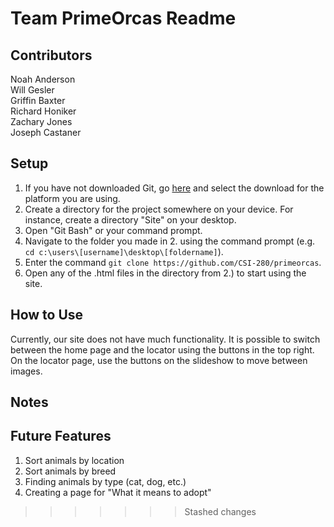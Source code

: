 Team PrimeOrcas Readme    
=======

Contributors    
-----------
Noah Anderson  
Will Gesler  
Griffin Baxter    
Richard Honiker    
Zachary Jones    
Joseph Castaner    
    
Setup    
-----------
1. If you have not downloaded Git, go [here](https://git-scm.com/downloads) and select the download for the platform you are using.    
2. Create a directory for the project somewhere on your device. For instance, create a directory "Site" on your desktop.    
3. Open "Git Bash" or your command prompt.    
4. Navigate to the folder you made in 2. using the command prompt (e.g. `cd c:\users\[username]\desktop\[foldername]`).  
5. Enter the command `git clone https://github.com/CSI-280/primeorcas`.  
6. Open any of the .html files in the directory from 2.) to start using the site.  
    
How to Use    
-----------
Currently, our site does not have much functionality. It is possible to switch between the home page and the locator using the buttons in the top right. On the locator page, use the buttons on the slideshow to move between images.
    
Notes    
-----------

Future Features 
-----------
1. Sort animals by location    
2. Sort animals by breed   
3. Finding animals by type (cat, dog, etc.)    
4. Creating a page for "What it means to adopt"    
>>>>>>> Stashed changes
